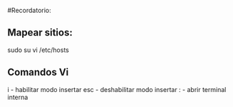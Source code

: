 #Recordatorio:

## Mapear sitios:
sudo su
vi /etc/hosts


## Comandos Vi
i - habilitar modo insertar
esc - deshabilitar modo insertar
: - abrir terminal interna
